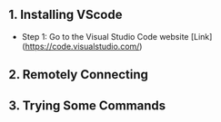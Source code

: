 ## 1. Installing VScode
   * Step 1: Go to the Visual Studio Code website [Link] (https://code.visualstudio.com/)
## 2. Remotely Connecting 
## 3. Trying Some Commands
